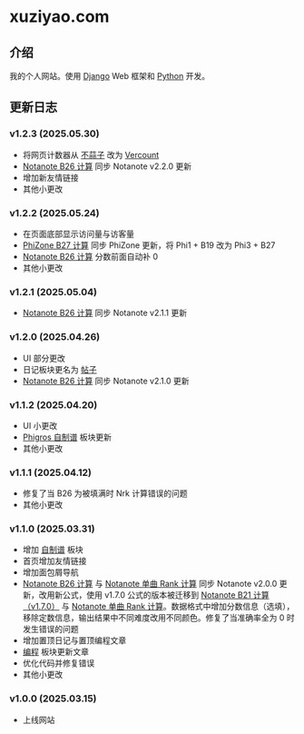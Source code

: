 # xuziyao.com

## 介绍

我的个人网站。使用 [Django](https://www.djangoproject.com/) Web 框架和 [Python](https://www.python.org/) 开发。

## 更新日志

### v1.2.3 (2025.05.30)

- 将网页计数器从 [不蒜子](https://busuanzi.ibruce.info/) 改为 [Vercount](https://vercount.one/)
- [Notanote B26 计算](http://xuziyao.com/notanote/best/) 同步 Notanote v2.2.0 更新
- 增加新友情链接
- 其他小更改

### v1.2.2 (2025.05.24)

- 在页面底部显示访问量与访客量
- [PhiZone B27 计算](http://xuziyao.com/phizone/best/) 同步 PhiZone 更新，将 Phi1 + B19 改为 Phi3 + B27
- [Notanote B26 计算](http://xuziyao.com/notanote/best/) 分数前面自动补 0
- 其他小更改

### v1.2.1 (2025.05.04)

- [Notanote B26 计算](http://xuziyao.com/notanote/best/) 同步 Notanote v2.1.1 更新

### v1.2.0 (2025.04.26)

- UI 部分更改
- 日记板块更名为 [帖子](http://xuziyao.com/posts/)
- [Notanote B26 计算](http://xuziyao.com/notanote/best/) 同步 Notanote v2.1.0 更新

### v1.1.2 (2025.04.20)

- UI 小更改
- [Phigros 自制谱](http://xuziyao.com/fanmade_charts/phigros/) 板块更新
- 其他小更改

### v1.1.1 (2025.04.12)

- 修复了当 B26 为被填满时 Nrk 计算错误的问题
- 其他小更改

### v1.1.0 (2025.03.31)

- 增加 [自制谱](http://xuziyao.com/fanmade_charts/) 板块
- 首页增加友情链接
- 增加面包屑导航
- [Notanote B26 计算](http://xuziyao.com/notanote/best/) 与 [Notanote 单曲 Rank 计算](http://xuziyao.com/notanote/rankcal/) 同步 Notanote v2.0.0 更新，改用新公式，使用 v1.7.0 公式的版本被迁移到 [Notanote B21 计算（v1.7.0）](http://xuziyao.com/notanote/best/v1.7.0) 与 [Notanote 单曲 Rank 计算](http://xuziyao.com/notanote/rankcal/v1.7.0)。数据格式中增加分数信息（选填），移除定数信息，输出结果中不同难度改用不同颜色。修复了当准确率全为 0 时发生错误的问题
- 增加置顶日记与置顶编程文章
- [编程](http://xuziyao.com/programming/) 板块更新文章
- 优化代码并修复错误
- 其他小更改

### v1.0.0 (2025.03.15)

- 上线网站
